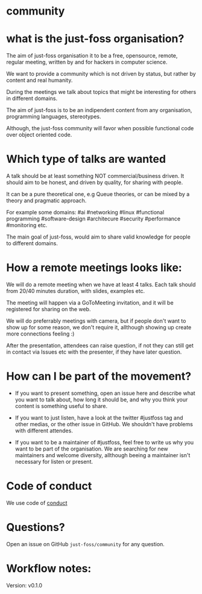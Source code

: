 # community

# what is the just-foss organisation?

The aim of just-foss organisation it to be a free, opensource, remote, regular meeting, written by and for hackers in computer science. 

We want to provide a community which is not driven by status, but rather by content and real humanity.

During the meetings we talk about topics that might be interesting for others in different domains.

The aim of just-foss is to be an indipendent content from any organisation, programming languages, stereotypes.

Although, the just-foss community will favor when possible functional code over object oriented code.

# Which type of talks are wanted

A talk should be at least something NOT commercial/business driven. It should aim to be honest, and driven by quality, for sharing with people.

It can be a pure theoretical one, e.g Queue theories, or can be mixed by a theory and pragmatic approach.

For example some domains:  #ai #networking #linux #functional programming #software-design #architecure #security #performance #monitoring etc.

The main goal of just-foss, would aim to share valid knowledge for people to different domains.

# How a remote meetings looks like:

We will do a remote meeting when we have at least 4 talks. Each talk should from 20/40 minutes  duration, with slides, examples etc.

The meeting will happen via a GoToMeeting invitation, and it will be registered for sharing on the web.

We will do preferrably meetings with camera, but if people don't want to show up for some reason, we don't require it, allthough showing up create more connections feeling :)

After the presentation, attendees can raise question, if not they can still get in contact via Issues etc with the presenter, if they have later question.

# How can I be part of the movement?

* If you want to present something, open an issue here and describe what you want to talk about, how long it should be, and why you think your content is something useful to share.

* If you want to just listen, have a look at the twitter #justfoss tag and other medias, or the other issue in GitHub. We shouldn't have problems with different attendes.

* If you want to be a maintainer of #justfoss, feel free to write us why you want to be part of the organisation.
  We are searching for new maintainers and welcome diversity, allthough beeing a maintainer isn't necessary for listen or present.

# Code of conduct 

We use code of [conduct](https://github.com/just-foss/community/blob/master/CODE_OF_CONDUCT.md)

# Questions?

Open an issue on GitHub `just-foss/community` for any question.

# Workflow notes:

Version: v0.1.0

